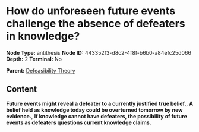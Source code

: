 # How do unforeseen future events challenge the absence of defeaters in knowledge?

**Node Type:** antithesis
**Node ID:** 443352f3-d8c2-4f8f-b6b0-a84efc25d066
**Depth:** 2
**Terminal:** No

**Parent:** [Defeasibility Theory](defeasibility-theory.md)

## Content

**Future events might reveal a defeater to a currently justified true belief.**, **A belief held as knowledge today could be overturned tomorrow by new evidence.**, **If knowledge cannot have defeaters, the possibility of future events as defeaters questions current knowledge claims.**
